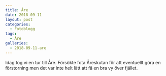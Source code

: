 ```yaml
---
title: Åre
date: 2018-09-11
layout: post
categories:
  - Fotoblogg
tags:
  - Åre
galleries:
  - 2018-09-11-are
---
```


Idag tog vi en tur till Åre. Försökte fota Åreskutan för att eventuellt göra en förstorning men det var inte helt lätt att få en bra vy över fjället.
